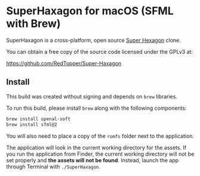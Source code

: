 # SuperHaxagon for macOS (SFML with Brew)

SuperHaxagon is a cross-platform, open source [Super Hexagon](http://superhexagon.com/) clone.

You can obtain a free copy of the source code licensed under the GPLv3 at:

https://github.com/RedTopper/Super-Haxagon

## Install

This build was created without signing and depends on `brew` libraries.

To run this build, please install `brew` along with the following components:

```bash
brew install openal-soft
brew install sfml@2
```

You will also need to place a copy of the `romfs` folder next to the application.

The application will look in the current working directory for the assets. If you
run the application from Finder, the current working directory will not be set 
properly and **the assets will not be found**. Instead, launch the app through 
Terminal with `./SuperHaxagon`.

